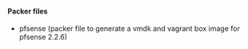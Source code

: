 #### Packer files

- pfsense (packer file to generate a vmdk and vagrant box image for pfsense 2.2.6)
